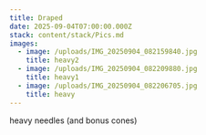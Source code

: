 ```yaml
---
title: Draped
date: 2025-09-04T07:00:00.000Z
stack: content/stack/Pics.md
images:
  - image: /uploads/IMG_20250904_082159840.jpg
    title: heavy2
  - image: /uploads/IMG_20250904_082209880.jpg
    title: heavy1
  - image: /uploads/IMG_20250904_082206705.jpg
    title: heavy
---
```


heavy needles (and bonus cones)
